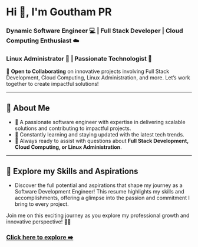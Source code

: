 #   Hi 👋, I'm Goutham PR  

### Dynamic Software Engineer 💻 | Full Stack Developer | Cloud Computing Enthusiast ☁️  
### Linux Administrator 🐧 | Passionate Technologist 🚀  

👋 **Open to Collaborating** on innovative projects involving Full Stack Development, Cloud Computing, Linux Administration, and more. Let’s work together to create impactful solutions!  

---

## 🧠 About Me  
- 🔧 A passionate software engineer with expertise in delivering scalable solutions and contributing to impactful projects.  
- 🌱 Constantly learning and staying updated with the latest tech trends.  
- 💬 Always ready to assist with questions about **Full Stack Development, Cloud Computing, or Linux Administration**.   

---
## 🌟 Explore my Skills and Aspirations
- Discover the full potential and aspirations that shape my journey as a Software Development Engineer! This resume highlights my skills and accomplishments, offering a glimpse into the passion and commitment I bring to every project.

Join me on this exciting journey as you explore my professional growth and innovative perspective! 🌱📄

### <a href="https://drive.google.com/file/d/1PIG8AFJSdv3ya763lkq0qYLDMFH4TQie/view?usp=sharing"><strong>Click here to explore ➡️</strong></a>
